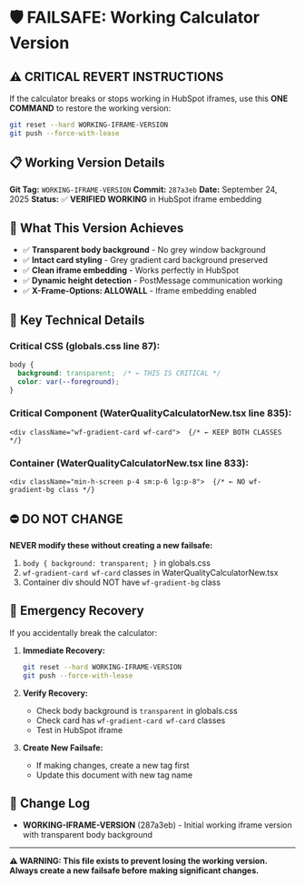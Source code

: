 # 🛡️ FAILSAFE: Working Calculator Version

## ⚠️ CRITICAL REVERT INSTRUCTIONS

If the calculator breaks or stops working in HubSpot iframes, use this **ONE COMMAND** to restore the working version:

```bash
git reset --hard WORKING-IFRAME-VERSION
git push --force-with-lease
```

## 📋 Working Version Details

**Git Tag:** `WORKING-IFRAME-VERSION`
**Commit:** `287a3eb`
**Date:** September 24, 2025
**Status:** ✅ **VERIFIED WORKING** in HubSpot iframe embedding

## 🎯 What This Version Achieves

- ✅ **Transparent body background** - No grey window background
- ✅ **Intact card styling** - Grey gradient card background preserved
- ✅ **Clean iframe embedding** - Works perfectly in HubSpot
- ✅ **Dynamic height detection** - PostMessage communication working
- ✅ **X-Frame-Options: ALLOWALL** - Iframe embedding enabled

## 🔧 Key Technical Details

### Critical CSS (globals.css line 87):
```css
body {
  background: transparent;  /* ← THIS IS CRITICAL */
  color: var(--foreground);
}
```

### Critical Component (WaterQualityCalculatorNew.tsx line 835):
```tsx
<div className="wf-gradient-card wf-card">  {/* ← KEEP BOTH CLASSES */}
```

### Container (WaterQualityCalculatorNew.tsx line 833):
```tsx
<div className="min-h-screen p-4 sm:p-6 lg:p-8">  {/* ← NO wf-gradient-bg class */}
```

## ⛔ DO NOT CHANGE

**NEVER modify these without creating a new failsafe:**
1. `body { background: transparent; }` in globals.css
2. `wf-gradient-card wf-card` classes in WaterQualityCalculatorNew.tsx
3. Container div should NOT have `wf-gradient-bg` class

## 🚨 Emergency Recovery

If you accidentally break the calculator:

1. **Immediate Recovery:**
   ```bash
   git reset --hard WORKING-IFRAME-VERSION
   git push --force-with-lease
   ```

2. **Verify Recovery:**
   - Check body background is `transparent` in globals.css
   - Check card has `wf-gradient-card wf-card` classes
   - Test in HubSpot iframe

3. **Create New Failsafe:**
   - If making changes, create a new tag first
   - Update this document with new tag name

## 📝 Change Log

- **WORKING-IFRAME-VERSION** (287a3eb) - Initial working iframe version with transparent body background

---

**⚠️ WARNING: This file exists to prevent losing the working version. Always create a new failsafe before making significant changes.**